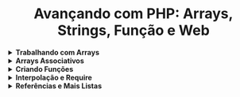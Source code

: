 <h1 align="center">Avançando com PHP: Arrays, Strings, Função e Web</h1>

<details>
  <summary><strong>Trabalhando com Arrays</strong></summary>
  <br/>
  <ul>
    <li><a href="https://github.com/lucasrmagalhaes/learning-php/blob/main/php-avancando/listas.php">Lista de Dados</a></li>
    <li><a href="https://github.com/lucasrmagalhaes/learning-php/blob/main/php-avancando/loop-lista.php">Loops em Listas</a></li>
</details>

<details>
  <summary><strong>Arrays Associativos</strong></summary>
  <br/>
  <ul>
    <li><a href="https://github.com/lucasrmagalhaes/learning-php/blob/main/php-avancando/contas-correntes.php">Várias Informações</a></li>
    <li><a href="https://github.com/lucasrmagalhaes/learning-php/blob/main/php-avancando/foreach.php">Foreach</a></li>
    <li><a href="https://github.com/lucasrmagalhaes/learning-php/blob/main/php-avancando/adicionando-dados.php">Adicionando Dados</a></li>
    <li><a href="https://github.com/lucasrmagalhaes/learning-php/blob/main/php-avancando/tipos-chaves.php">Tipos nas Chaves</a></li>
</details>

<details>
  <summary><strong>Criando Funções</strong></summary>
  <br/>
  <ul>
    <li><a href="https://github.com/lucasrmagalhaes/learning-php/blob/main/php-avancando/banco.php">Banco - Saque e Depósito</a></li>
</details>

<details>
  <summary><strong>Interpolação e Require</strong></summary>
  <br/>
  <ul>
    <li><a href="https://github.com/lucasrmagalhaes/learning-php/blob/main/php-avancando/banco.php">Banco</a></li>
    <li><a href="https://github.com/lucasrmagalhaes/learning-php/blob/main/php-avancando/funcoes.php">Funções</a></li>
</details>

<details>
  <summary><strong>Referências e Mais Listas</strong></summary>
  <br/>
  <ul>
    <li><a href="https://github.com/lucasrmagalhaes/learning-php/blob/main/php-avancando/funcoes.php">mb_strtoupper e lower</a></li>
    <li><a href="https://github.com/lucasrmagalhaes/learning-php/blob/main/php-avancando/banco.php">List</a></li>
    <li><a href="https://github.com/lucasrmagalhaes/learning-php/blob/main/php-avancando/banco.php">Unset</a></li>
</details>